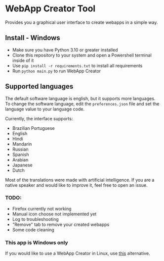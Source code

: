 ﻿# WebApp Creator Tool
Provides you a graphical user interface to create webapps in a simple way.

## Install - Windows
- Make sure you have Python 3.10 or greater installed
- Clone this repository to your system and open a Powershell terminal inside of it
- Use `pip install -r requirements.txt` to install all requirements
- Run `python main.py` to run WebApp Creator

## Supported languages
The default software language is english, but it supports more languages. To change the software language, edit the `preferences.json` file and set the language value to your language code.

Currently, the interface supports:
- Brazilian Portuguese
- English
- Hindi
- Mandarin
- Russian
- Spanish
- Arabian
- Japanese
- Dutch

Most of the translations were made with artificial intelligence. If you are a native speaker and would like to improve it, feel free to open an issue.


### TODO:
- Firefox currently not working
- Manual icon choose not implemented yet
- Log to troubleshooting
- "Remove" tab to remove your created webapps
- Some code cleaning

### This app is Windows only
If you would like to use a WebApp Creator in Linux, use [this](https://github.com/linuxmint/webapp-manager) alternative.
